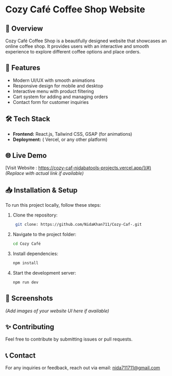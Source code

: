 # Cozy Café Coffee Shop Website

## 🌟 Overview
Cozy Café Coffee Shop is a beautifully designed website that showcases an online coffee shop. It provides users with an interactive and smooth experience to explore different coffee options and place orders.

## 🚀 Features
- Modern UI/UX with smooth animations
- Responsive design for mobile and desktop
- Interactive menu with product filtering
- Cart system for adding and managing orders
- Contact form for customer inquiries

## 🛠 Tech Stack
- **Frontend:** React.js, Tailwind CSS, GSAP (for animations)
- **Deployment:** ( Vercel, or any other platform)

## 🌐 Live Demo
[Visit Website  : https://cozy-caf-nidabatools-projects.vercel.app/](#) *(Replace with actual link if available)*

## 📥 Installation & Setup
To run this project locally, follow these steps:

1. Clone the repository:
   ```sh
    git clone: https://github.com/NidaKhan711/Cozy-Caf-.git
   ```
2. Navigate to the project folder:
   ```sh
   cd Cozy Café
   ```
3. Install dependencies:
   ```sh
   npm install
   ```
4. Start the development server:
   ```sh
   npm run dev
   ```

## 📸 Screenshots
*(Add images of your website UI here if available)*

## ✨ Contributing
Feel free to contribute by submitting issues or pull requests.

## 📞 Contact
For any inquiries or feedback, reach out via email: nida711711@gmail.com
